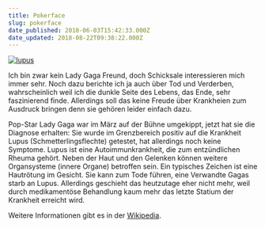 ```yaml
---
title: Pokerface
slug: pokerface
date_published: 2010-06-03T15:42:33.000Z
date_updated: 2018-08-22T09:38:22.000Z
---
```


[![lupus](//thafaker.de/wp-content/uploads/2010/06/lupus.jpg)](http://thafaker.de/wp-content/uploads/2010/06/lupus.jpg)

Ich bin zwar kein Lady Gaga Freund, doch Schicksale interessieren mich immer sehr. Noch dazu berichte ich ja auch über Tod und Verderben, wahrscheinlich weil ich die dunkle Seite des Lebens, das Ende, sehr faszinierend finde. Allerdings soll das keine Freude über Krankheien zum Ausdruck bringen denn sie gehören leider einfach dazu.

Pop-Star Lady Gaga war im März auf der Bühne umgekippt, jetzt hat  sie die Diagnose erhalten: Sie wurde im Grenzbereich positiv auf die  Krankheit Lupus (Schmetterlingsflechte) getestet, hat allerdings noch keine Symptome. Lupus ist eine Autoimmunkrankheit, die zum entzündlichen Rheuma gehört.  Neben der Haut und den Gelenken können weitere Organsysteme (innere  Organe) betroffen sein. Ein typisches Zeichen ist eine Hautrötung im  Gesicht. Sie kann zum Tode führen, eine Verwandte Gagas starb an Lupus. Allerdings geschieht das heutzutage eher nicht mehr, weil durch medikamentöse Behandlung kaum mehr das letzte Statium der Krankheit erreicht wird.

Weitere Informationen gibt es in der [Wikipedia](http://de.wikipedia.org/wiki/Lupus_erythematodes).
